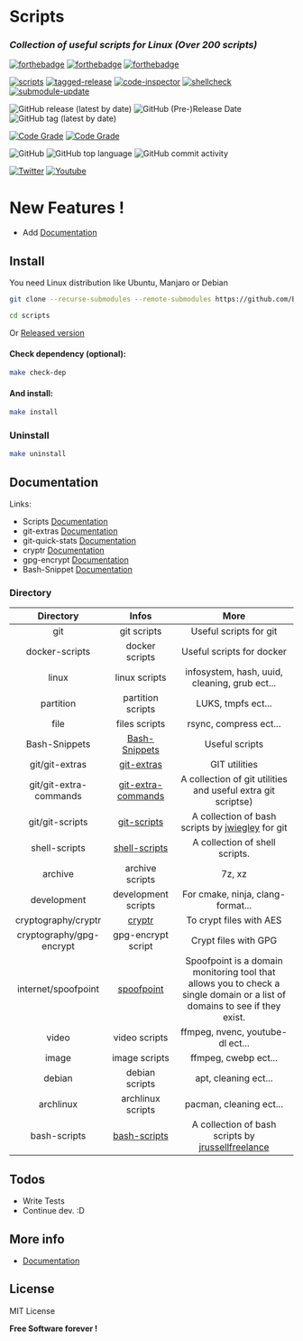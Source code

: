 # Scripts

### _Collection of useful scripts for Linux (Over 200 scripts)_
 [![forthebadge](https://forthebadge.com/images/badges/built-with-love.svg)](https://forthebadge.com) [![forthebadge](https://forthebadge.com/images/badges/powered-by-jeffs-keyboard.svg)](https://forthebadge.com) [![forthebadge](https://forthebadge.com/images/badges/contains-cat-gifs.svg)](https://forthebadge.com)

[![scripts](https://github.com/Bensuperpc/scripts/actions/workflows/main.yml/badge.svg)](https://github.com/Bensuperpc/scripts/actions/workflows/main.yml) [![tagged-release](https://github.com/bensuperpc/scripts/actions/workflows/release.yml/badge.svg)](https://github.com/bensuperpc/scripts/actions/workflows/release.yml) [![code-inspector](https://github.com/bensuperpc/scripts/actions/workflows/code-inspector.yml/badge.svg?branch=main)](https://github.com/bensuperpc/scripts/actions/workflows/code-inspector.yml) [![shellcheck](https://github.com/bensuperpc/scripts/actions/workflows/ShellCheck.yml/badge.svg)](https://github.com/bensuperpc/scripts/actions/workflows/ShellCheck.yml) [![submodule-update](https://github.com/bensuperpc/scripts/actions/workflows/submodule-update.yml/badge.svg)](https://github.com/bensuperpc/scripts/actions/workflows/submodule-update.yml)

![GitHub release (latest by date)](https://img.shields.io/github/v/release/bensuperpc/scripts) ![GitHub (Pre-)Release Date](https://img.shields.io/github/release-date-pre/bensuperpc/scripts) ![GitHub tag (latest by date)](https://img.shields.io/github/v/tag/bensuperpc/scripts)

[![Code Grade](https://www.code-inspector.com/project/25674/status/svg)](https://frontend.code-inspector.com/public/project/25674/github-action/dashboard) [![Code Grade](https://www.code-inspector.com/project/25674/score/svg)](https://frontend.code-inspector.com/public/project/25674/github-action/dashboard)

![GitHub](https://img.shields.io/github/license/bensuperpc/scripts) ![GitHub top language](https://img.shields.io/github/languages/top/bensuperpc/scripts) ![GitHub commit activity](https://img.shields.io/github/commit-activity/m/bensuperpc/scripts)

[![Twitter](https://img.shields.io/twitter/follow/Bensuperpc?style=social)](https://twitter.com/Bensuperpc) [![Youtube](https://img.shields.io/youtube/channel/subscribers/UCJsQFFL7QW4LSX9eskq-9Yg?style=social)](https://www.youtube.com/channel/UCJsQFFL7QW4LSX9eskq-9Yg)


# New Features !

  - Add [Documentation](Commands.md)

## Install
You need Linux distribution like Ubuntu, Manjaro or Debian

```sh
git clone --recurse-submodules --remote-submodules https://github.com/Bensuperpc/scripts.git
```
```sh
cd scripts
```
Or [Released version](https://github.com/bensuperpc/scripts/releases)

#### Check dependency (optional):

```sh
make check-dep
```

#### And install:

```sh
make install
```

### Uninstall
```sh
make uninstall
```
## Documentation

Links:

 - Scripts [Documentation](Commands.md)
 - git-extras [Documentation](git/git-extras/Commands.md)
 - git-quick-stats [Documentation](git/git-quick-stats/README.md)
 - cryptr [Documentation](cryptography/cryptr/README.md)
 - gpg-encrypt [Documentation](cryptography/gpg-encrypt/README.md)
 - Bash-Snippet [Documentation](Bash-Snippet/README.md)

### Directory


| Directory     | Infos         | More  |
|:-------------:|:-------------:|:-----:|
| git           | git scripts   | Useful scripts for git |
| docker-scripts | docker scripts | Useful scripts for docker  |
| linux | linux scripts | infosystem, hash, uuid, cleaning, grub ect... |
| partition | partition scripts | LUKS, tmpfs ect... |
| file | files scripts | rsync, compress ect... |
| Bash-Snippets | [Bash-Snippets](https://github.com/alexanderepstein/Bash-Snippets) | Useful scripts |
| git/git-extras | [git-extras](https://github.com/tj/git-extras) | GIT utilities |
| git/git-extra-commands | [git-extra-commands](https://github.com/unixorn/git-extra-commands) | A collection of git utilities and useful extra git scriptse) |
| git/git-scripts | [git-scripts](https://github.com/jwiegley/git-scripts) | A collection of bash scripts by [jwiegley](https://github.com/jwiegley) for git |
| shell-scripts | [shell-scripts](https://github.com/Josef-Friedrich/shell-scripts) | A collection of shell scripts. |
| archive | archive scripts | 7z, xz |
| development | development scripts | For cmake, ninja, clang-format... |
| cryptography/cryptr | [cryptr](https://github.com/nodesocket/cryptr) | To crypt files with AES |
| cryptography/gpg-encrypt | gpg-encrypt script | Crypt files with GPG |
| internet/spoofpoint | [spoofpoint](https://github.com/grahamhelton/spoofpoint) | Spoofpoint is a domain monitoring tool that allows you to check a single domain or a list of domains to see if they exist. |
| video | video scripts | ffmpeg, nvenc, youtube-dl ect... |
| image | image scripts | ffmpeg, cwebp ect... |
| debian | debian scripts | apt, cleaning ect... |
| archlinux | archlinux scripts | pacman, cleaning ect... |
| bash-scripts | [bash-scripts](https://github.com/jrussellfreelance/bash-scripts) | A collection of bash scripts by [jrussellfreelance](https://github.com/jrussellfreelance) |

## Todos

 - Write Tests
 - Continue dev. :D

## More info

 - [Documentation](Commands.md)

License
----

MIT License


**Free Software forever !**
   
 
